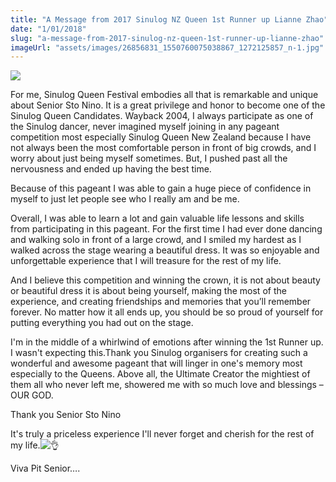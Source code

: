 ```yaml
---
title: "A Message from 2017 Sinulog NZ Queen 1st Runner up Lianne Zhao"
date: "1/01/2018"
slug: "a-message-from-2017-sinulog-nz-queen-1st-runner-up-lianne-zhao"
imageUrl: "assets/images/26856831_1550760075038867_1272125857_n-1.jpg"
---
```


![](https://i0.wp.com/santonino-nz.org/wp-content/uploads/2018/01/26856831_1550760075038867_1272125857_n-1.jpg?resize=428%2C428)

For me, Sinulog Queen Festival embodies all that is remarkable and unique about Senior Sto Nino. It is a great privilege and honor to become one of the Sinulog Queen Candidates. Wayback 2004, I always participate as one of the Sinulog dancer, never imagined myself joining in any pageant competition most especially Sinulog Queen New Zealand because I have not always been the most comfortable person in front of big crowds, and I worry about just being myself sometimes. But, I pushed past all the nervousness and ended up having the best time.

Because of this pageant I was able to gain a huge piece of confidence in myself to just let people see who I really am and be me.

Overall, I was able to learn a lot and gain valuable life lessons and skills from participating in this pageant. For the first time I had ever done dancing and walking solo in front of a large crowd, and I smiled my hardest as I walked across the stage wearing a beautiful dress. It was so enjoyable and unforgettable experience that I will treasure for the rest of my life.

And I believe this competition and winning the crown, it is not about beauty or beautiful dress it is about being yourself, making the most of the experience, and creating friendships and memories that you’ll remember forever. No matter how it all ends up, you should be so proud of yourself for putting everything you had out on the stage.

I'm in the middle of a whirlwind of emotions after winning the 1st Runner up. I wasn't expecting this.Thank you Sinulog organisers for creating such a wonderful and awesome pageant that will linger in one's memory most especially to the Queens. Above all, the Ultimate Creator the mightiest of them all who never left me, showered me with so much love and blessings – OUR GOD.

Thank you Senior Sto Nino

It's truly a priceless experience I'll never forget and cherish for the rest of my life.![👌](https://static.xx.fbcdn.net/images/emoji.php/v9/z7b/1/16/1f44c.png)

Viva Pit Senior….